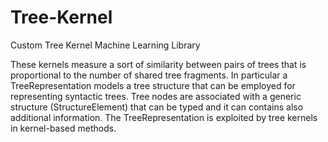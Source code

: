 # Tree-Kernel
Custom Tree Kernel Machine Learning Library

These kernels measure a sort of similarity between pairs of trees that is proportional to the number of shared tree fragments. In particular a TreeRepresentation models a tree structure that can be employed for representing syntactic trees. Tree nodes are associated with a generic structure (StructureElement) that can be typed and it can contains also additional information. The TreeRepresentation is exploited by tree kernels in kernel-based methods.
